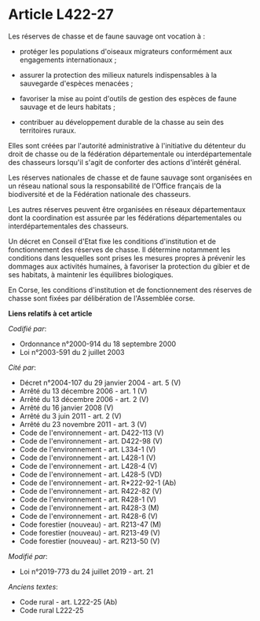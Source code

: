 # Article L422-27

Les réserves de chasse et de faune sauvage ont vocation à :

- protéger les populations d'oiseaux migrateurs conformément aux engagements internationaux ;

- assurer la protection des milieux naturels indispensables à la sauvegarde d'espèces menacées ;

- favoriser la mise au point d'outils de gestion des espèces de faune sauvage et de leurs habitats ;

- contribuer au développement durable de la chasse au sein des territoires ruraux.

Elles sont créées par l'autorité administrative à l'initiative du détenteur du droit de chasse ou de la fédération
départementale ou interdépartementale des chasseurs lorsqu'il s'agit de conforter des actions d'intérêt général.

Les réserves nationales de chasse et de faune sauvage sont organisées en un réseau national sous la responsabilité de
l'Office français de la biodiversité et de la Fédération nationale des chasseurs.

Les autres réserves peuvent être organisées en réseaux départementaux dont la coordination est assurée par les fédérations
départementales ou interdépartementales des chasseurs.

Un décret en Conseil d'Etat fixe les conditions d'institution et de fonctionnement des réserves de chasse. Il détermine
notamment les conditions dans lesquelles sont prises les mesures propres à prévenir les dommages aux activités humaines, à
favoriser la protection du gibier et de ses habitats, à maintenir les équilibres biologiques.

En Corse, les conditions d'institution et de fonctionnement des réserves de chasse sont fixées par délibération de
l'Assemblée corse.

**Liens relatifs à cet article**

_Codifié par_:

  - Ordonnance n°2000-914 du 18 septembre 2000
  - Loi n°2003-591 du 2 juillet 2003

_Cité par_:

  - Décret n°2004-107 du 29 janvier 2004 - art. 5 (V)
  - Arrêté du 13 décembre 2006 - art. 1 (V)
  - Arrêté du 13 décembre 2006 - art. 2 (V)
  - Arrêté du 16 janvier 2008 (V)
  - Arrêté du 3 juin 2011 - art. 2 (V)
  - Arrêté du 23 novembre 2011 - art. 3 (V)
  - Code de l'environnement - art. D422-113 (V)
  - Code de l'environnement - art. D422-98 (V)
  - Code de l'environnement - art. L334-1 (V)
  - Code de l'environnement - art. L428-1 (V)
  - Code de l'environnement - art. L428-4 (V)
  - Code de l'environnement - art. L428-5 (VD)
  - Code de l'environnement - art. R*222-92-1 (Ab)
  - Code de l'environnement - art. R422-82 (V)
  - Code de l'environnement - art. R428-1 (V)
  - Code de l'environnement - art. R428-3 (M)
  - Code de l'environnement - art. R428-6 (V)
  - Code forestier (nouveau) - art. R213-47 (M)
  - Code forestier (nouveau) - art. R213-49 (V)
  - Code forestier (nouveau) - art. R213-50 (V)

_Modifié par_:

  - Loi n°2019-773 du 24 juillet 2019 - art. 21

_Anciens textes_:

  - Code rural - art. L222-25 (Ab)
  - Code rural L222-25
